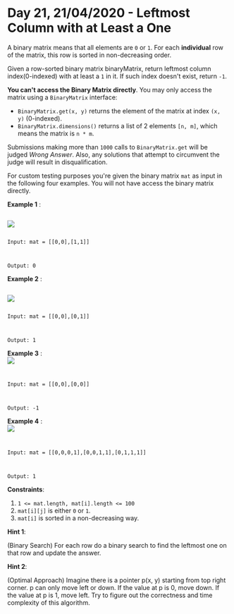 # Day 21, 21/04/2020 - Leftmost Column with at Least a One

A binary matrix means that all elements are `0` or `1`. For each **individual** row of the matrix, this row is sorted in non-decreasing order.

Given a row-sorted binary matrix binaryMatrix, return leftmost column index(0-indexed) with at least a `1` in it. If such index doesn't exist, return `-1`.

**You can't access the Binary Matrix directly**.  You may only access the matrix using a `BinaryMatrix` interface:

- `BinaryMatrix.get(x, y)` returns the element of the matrix at index `(x, y)` (0-indexed).
- `BinaryMatrix.dimensions()` returns a list of 2 elements `[n, m]`, which means the matrix is `n * m`.

Submissions making more than `1000` calls to `BinaryMatrix.get` will be judged *Wrong Answer*. Also, any solutions that attempt to circumvent the judge will result in disqualification.

For custom testing purposes you're given the binary matrix `mat` as input in the following four examples. You will not have access the binary matrix directly.

**Example 1** :

<code>
<img src="https://assets.leetcode.com/uploads/2019/10/25/untitled-diagram-5.jpg">

Input: mat = [[0,0],[1,1]]

Output: 0
</code>

**Example 2** :

<code>
<img src="https://assets.leetcode.com/uploads/2019/10/25/untitled-diagram-4.jpg">

Input: mat = [[0,0],[0,1]]

Output: 1
</code>

**Example 3** :
<code>
<img src="https://assets.leetcode.com/uploads/2019/10/25/untitled-diagram-3.jpg">

Input: mat = [[0,0],[0,0]]

Output: -1
</code>

**Example 4** :
<code>
<img src="https://assets.leetcode.com/uploads/2019/10/25/untitled-diagram-6.jpg">

Input: mat = [[0,0,0,1],[0,0,1,1],[0,1,1,1]]

Output: 1
</code>

**Constraints**:

1. `1 <= mat.length, mat[i].length <= 100`
2. `mat[i][j]` is either `0` or `1`.
3. `mat[i]` is sorted in a non-decreasing way.

**Hint 1**:

(Binary Search) For each row do a binary search to find the leftmost one on that row and update the answer.

**Hint 2**:

(Optimal Approach) Imagine there is a pointer p(x, y) starting from top right corner. p can only move left or down. If the value at p is 0, move down. If the value at p is 1, move left. Try to figure out the correctness and time complexity of this algorithm.